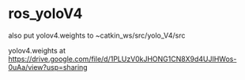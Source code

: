 # ros_yoloV4
also put yolov4.weights to ~catkin_ws/src/yolo_V4/src

yolov4.weights at https://drive.google.com/file/d/1PLUzV0kJHONG1CN8X9d4UJIHWos-0uAa/view?usp=sharing
